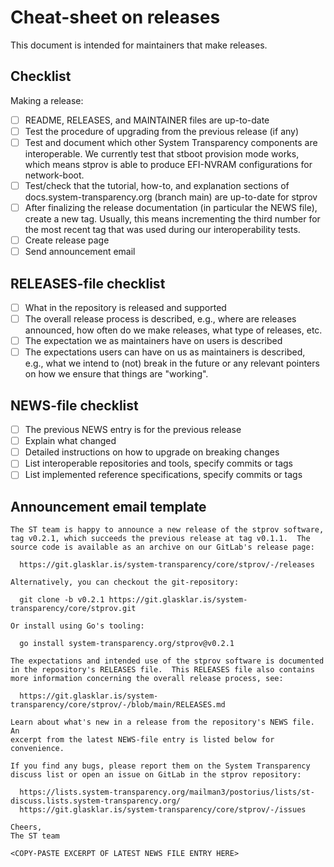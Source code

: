 # Cheat-sheet on releases

This document is intended for maintainers that make releases.

## Checklist

Making a release:

  - [ ] README, RELEASES, and MAINTAINER files are up-to-date
  - [ ] Test the procedure of upgrading from the previous release (if any)
  - [ ] Test and document which other System Transparency components are
    interoperable.  We currently test that stboot provision mode works, which
    means stprov is able to produce EFI-NVRAM configurations for network-boot.
  - [ ] Test/check that the tutorial, how-to, and explanation sections of
    docs.system-transparency.org (branch main) are up-to-date for stprov
  - [ ] After finalizing the release documentation (in particular the NEWS
    file), create a new tag.  Usually, this means incrementing the third number
    for the most recent tag that was used during our interoperability tests.
  - [ ] Create release page
  - [ ] Send announcement email

## RELEASES-file checklist

  - [ ] What in the repository is released and supported
  - [ ] The overall release process is described, e.g., where are releases
    announced, how often do we make releases, what type of releases, etc.
  - [ ] The expectation we as maintainers have on users is described
  - [ ] The expectations users can have on us as maintainers is
    described, e.g., what we intend to (not) break in the future or any
    relevant pointers on how we ensure that things are "working".

## NEWS-file checklist

  - [ ] The previous NEWS entry is for the previous release
  - [ ] Explain what changed
  - [ ] Detailed instructions on how to upgrade on breaking changes
  - [ ] List interoperable repositories and tools, specify commits or tags
  - [ ] List implemented reference specifications, specify commits or tags

## Announcement email template

```
The ST team is happy to announce a new release of the stprov software,
tag v0.2.1, which succeeds the previous release at tag v0.1.1.  The
source code is available as an archive on our GitLab's release page:

  https://git.glasklar.is/system-transparency/core/stprov/-/releases

Alternatively, you can checkout the git-repository:

  git clone -b v0.2.1 https://git.glasklar.is/system-transparency/core/stprov.git

Or install using Go's tooling:

  go install system-transparency.org/stprov@v0.2.1

The expectations and intended use of the stprov software is documented
in the repository's RELEASES file.  This RELEASES file also contains
more information concerning the overall release process, see:

  https://git.glasklar.is/system-transparency/core/stprov/-/blob/main/RELEASES.md

Learn about what's new in a release from the repository's NEWS file.  An
excerpt from the latest NEWS-file entry is listed below for convenience.

If you find any bugs, please report them on the System Transparency
discuss list or open an issue on GitLab in the stprov repository:

  https://lists.system-transparency.org/mailman3/postorius/lists/st-discuss.lists.system-transparency.org/
  https://git.glasklar.is/system-transparency/core/stprov/-/issues

Cheers,
The ST team

<COPY-PASTE EXCERPT OF LATEST NEWS FILE ENTRY HERE>
```
